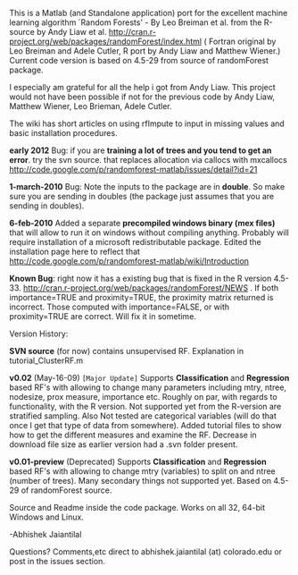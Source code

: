 This is a Matlab (and Standalone application) port for the excellent machine learning algorithm `Random Forests' - By Leo Breiman et al. from the R-source by Andy Liaw et al. http://cran.r-project.org/web/packages/randomForest/index.html ( Fortran original by Leo Breiman and Adele Cutler, R port by Andy Liaw and Matthew Wiener.) Current code version is based on 4.5-29 from source of randomForest package.

I especially am grateful for all the help i got from Andy Liaw. This project would not have been possible if not for the previous code by Andy Liaw, Matthew Wiener, Leo Brieman, Adele Cutler.

The wiki has short articles on using rfImpute to input in missing values and basic installation procedures.

**early 2012**
Bug: if you are **training a lot of trees and you tend to get an error**. try the svn source. that replaces allocation via callocs with mxcallocs http://code.google.com/p/randomforest-matlab/issues/detail?id=21

**1-march-2010**
Bug: Note the inputs to the package are in **double**. So make sure you are sending in doubles (the package just assumes that you are sending in doubles).

**6-feb-2010**
Added a separate **precompiled windows binary (mex files)** that will allow to run it on windows without compiling anything. Probably will require installation of a microsoft redistributable package. Edited the installation page here to reflect that http://code.google.com/p/randomforest-matlab/wiki/Introduction

**Known Bug**: right now it has a existing bug that is fixed in the R version 4.5-33. http://cran.r-project.org/web/packages/randomForest/NEWS . If both importance=TRUE and proximity=TRUE, the proximity matrix returned is incorrect. Those computed with importance=FALSE, or with proximity=TRUE are correct. Will fix it in sometime.

Version History:

**SVN source** (for now) contains unsupervised RF. Explanation in tutorial\_ClusterRF.m

**v0.02** (May-16-09) `[Major Update]` Supports **Classification** and **Regression** based RF's with allowing to change many parameters including mtry, ntree, nodesize, prox measure, importance etc. Roughly on par, with regards to functionality, with the R version. Not supported yet from the R-version are stratified sampling. Also Not tested are categorical variables (will do that once I get that type of data from somewhere). Added tutorial files to show how to get the different measures and examine the RF. Decrease in download file size as earlier version had a .svn folder present.

**v0.01-preview** (Deprecated)
Supports **Classification** and **Regression** based RF's with allowing to change mtry (variables) to split on and ntree (number of trees). Many secondary things not supported yet. Based on 4.5-29 of randomForest source.

Source and Readme inside the code package. Works on all 32, 64-bit Windows and Linux.


-Abhishek Jaiantilal

Questions? Comments,etc direct to abhishek.jaiantilal (at) colorado.edu or post in the issues section.